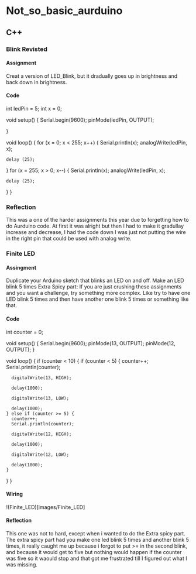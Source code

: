 # Not_so_basic_aurduino
## C++
### Blink Revisted
#### Assignment
Creat a version of LED_Blink, but it dradually goes up in brightness and back down in brightness.
#### Code
int ledPin = 5;
int x = 0;

void setup() {
  Serial.begin(9600);
  pinMode(ledPin, OUTPUT);

}

void loop() {
  for (x = 0; x < 255; x++) {
  Serial.println(x);
    analogWrite(ledPin, x);

    delay (25);
  }
  for (x = 255; x > 0; x--) {
  Serial.println(x);
    analogWrite(ledPin, x);

    delay (25);
}
}
### Reflection 
This was a one of the harder assignments this year due to forgetting how to do Aurduino code. At first it was alright but then I had to make it gradullay increase and decrease, I had the code down I was just not putting the wire in the right pin that could be used with analog write.

### Finite LED
#### Assingment
Duplicate your Arduino sketch that blinks an LED on and off.
Make an LED blink 5 times
Extra Spicy part: If you are just crushing these assignments and you want a challenge, try something more complex.  Like try to have one LED blink 5 times and then have another one blink 5 times or something like that.
#### Code
int counter = 0;

void setup() {
  Serial.begin(9600);
  pinMode(13, OUTPUT);
  pinMode(12, OUTPUT);
}

void loop() {
  if (counter < 10) {
    if (counter < 5) {
      counter++;
      Serial.println(counter);

      digitalWrite(13, HIGH);

      delay(1000);

      digitalWrite(13, LOW);

      delay(1000);
    } else if (counter >= 5) {
      counter++;
      Serial.println(counter);

      digitalWrite(12, HIGH);

      delay(1000);

      digitalWrite(12, LOW);

      delay(1000);
    }
  }
}
#### Wiring
!(Finite_LED)[images/Finite_LED]
#### Reflection
This one was not to hard, except when i wanted to do the Extra spicy part. The extra spicy part had you make one led blink 5 times and another blink 5 times, it really caught me up because i forgot to put >= in the second blink, and because it would get to five but nothing would happen if the counter was five so it waould stop and that got me frustrated till I figured out what I was missing.
